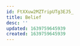 ```yaml
---
id: FtXXuw2MZTripUTg3EJ5_
title: Belief
desc: ''
updated: 1639759645939
created: 1639759645939
---
```


